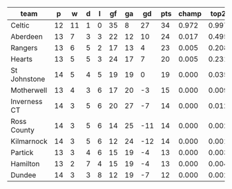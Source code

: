 |     team     | p  | w  | d | l | gf | ga | gd  | pts | champ | top2  | top3  | top4  |  5-7  | bot4  | bot3  | bot2  |
|--------------|----|----|---|---|----|----|-----|-----|-------|-------|-------|-------|-------|-------|-------|-------|
| Celtic       | 12 | 11 | 1 | 0 | 35 |  8 |  27 |  34 | 0.972 | 0.997 | 0.999 | 1.000 | 0.000 | 0.000 | 0.000 | 0.000|
| Aberdeen     | 13 |  7 | 3 | 3 | 22 | 12 |  10 |  24 | 0.017 | 0.495 | 0.754 | 0.885 | 0.104 | 0.006 | 0.002 | 0.001|
| Rangers      | 13 |  6 | 5 | 2 | 17 | 13 |   4 |  23 | 0.005 | 0.208 | 0.462 | 0.681 | 0.265 | 0.028 | 0.012 | 0.004|
| Hearts       | 13 |  5 | 5 | 3 | 24 | 17 |   7 |  20 | 0.005 | 0.231 | 0.504 | 0.716 | 0.239 | 0.024 | 0.013 | 0.005|
| St Johnstone | 14 |  5 | 4 | 5 | 19 | 19 |   0 |  19 | 0.000 | 0.035 | 0.128 | 0.281 | 0.456 | 0.170 | 0.101 | 0.047|
| Motherwell   | 13 |  4 | 3 | 6 | 17 | 20 |  -3 |  15 | 0.000 | 0.009 | 0.036 | 0.088 | 0.329 | 0.449 | 0.314 | 0.196|
| Inverness CT | 14 |  3 | 5 | 6 | 20 | 27 |  -7 |  14 | 0.000 | 0.012 | 0.051 | 0.137 | 0.420 | 0.321 | 0.214 | 0.128|
| Ross County  | 14 |  3 | 5 | 6 | 14 | 25 | -11 |  14 | 0.000 | 0.002 | 0.011 | 0.036 | 0.232 | 0.612 | 0.479 | 0.329|
| Kilmarnock   | 14 |  3 | 5 | 6 | 12 | 24 | -12 |  14 | 0.000 | 0.001 | 0.007 | 0.021 | 0.170 | 0.706 | 0.579 | 0.428|
| Partick      | 13 |  3 | 4 | 6 | 15 | 19 |  -4 |  13 | 0.000 | 0.003 | 0.016 | 0.050 | 0.266 | 0.557 | 0.426 | 0.283|
| Hamilton     | 13 |  2 | 7 | 4 | 15 | 19 |  -4 |  13 | 0.000 | 0.004 | 0.020 | 0.060 | 0.282 | 0.528 | 0.394 | 0.254|
| Dundee       | 14 |  3 | 3 | 8 | 12 | 19 |  -7 |  12 | 0.000 | 0.002 | 0.013 | 0.045 | 0.239 | 0.599 | 0.464 | 0.325|
